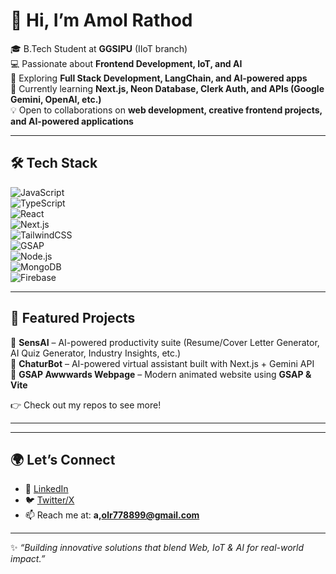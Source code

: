 # 👋 Hi, I’m Amol Rathod  

🎓 B.Tech Student at **GGSIPU** (IIoT branch)  
💻 Passionate about **Frontend Development, IoT, and AI**  
🚀 Exploring **Full Stack Development, LangChain, and AI-powered apps**  
🌱 Currently learning **Next.js, Neon Database, Clerk Auth, and APIs (Google Gemini, OpenAI, etc.)**  
💡 Open to collaborations on **web development, creative frontend projects, and AI-powered applications**  

---

## 🛠️ Tech Stack  
![JavaScript](https://img.shields.io/badge/JavaScript-F7DF1E?style=for-the-badge&logo=javascript&logoColor=black)  
![TypeScript](https://img.shields.io/badge/TypeScript-3178C6?style=for-the-badge&logo=typescript&logoColor=white)  
![React](https://img.shields.io/badge/React-20232A?style=for-the-badge&logo=react&logoColor=61DAFB)  
![Next.js](https://img.shields.io/badge/Next.js-000000?style=for-the-badge&logo=nextdotjs&logoColor=white)  
![TailwindCSS](https://img.shields.io/badge/Tailwind_CSS-38B2AC?style=for-the-badge&logo=tailwind-css&logoColor=white)  
![GSAP](https://img.shields.io/badge/GSAP-88CE02?style=for-the-badge&logo=greensock&logoColor=white)  
![Node.js](https://img.shields.io/badge/Node.js-339933?style=for-the-badge&logo=nodedotjs&logoColor=white)  
![MongoDB](https://img.shields.io/badge/MongoDB-47A248?style=for-the-badge&logo=mongodb&logoColor=white)  
![Firebase](https://img.shields.io/badge/Firebase-FFCA28?style=for-the-badge&logo=firebase&logoColor=black)  

---

## 📌 Featured Projects  

🔹 **SensAI** – AI-powered productivity suite (Resume/Cover Letter Generator, AI Quiz Generator, Industry Insights, etc.)  
🔹 **ChaturBot** – AI-powered virtual assistant built with Next.js + Gemini API  
🔹 **GSAP Awwwards Webpage** – Modern animated website using **GSAP & Vite**  

👉 Check out my repos to see more!  

---



---

## 🌍 Let’s Connect  
- 💼 [LinkedIn](https://www.linkedin.com/in/amol-rathod)  
- 🐦 [Twitter/X](https://x.com/)  
- 📫 Reach me at: **a,olr778899@gmail.com**  

---

✨ *“Building innovative solutions that blend Web, IoT & AI for real-world impact.”*  

